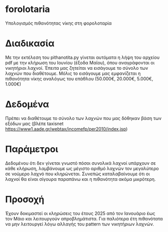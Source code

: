# forolotaria
Υπολογισμός πιθανότητας νίκης στη φορολοταρία

# Διαδικασία
Με την εκτέλεση του pithanotita.py γίνεται αυτόματα η λήψη του αρχείου pdf με την
κλήρωση του Ιουνίου (έξοδα Μαϊου), όπου αναγράφονται οι νικητήριοι λαχνοί.
Έπειτα μας ζητείται να εισάγουμε το σύνολο των λαχνών που διαθέτουμε. Μόλις το
εισάγουμε μας εμφανίζεται η πιθανότητα νίκης αναλόγως του επάθλου (50.000€, 20.000€,
5.000€, 1.000€)

# Δεδομένα
Πρέπει να διαθέτουμε το σύνολο των λαχνών που μας δόθηκαν βάση των εξόδων μας
(βλέπε taxisnet https://www1.aade.gr/webtax/incomefp/per2010/index.jsp)

# Παράμετροι
Δεδομένου ότι δεν γίνεται γνωστό πόσοι συνολικά λαχνοί υπάρχουν σε κάθε κλήρωση,
λαμβάνουμε ως μέγιστο αριθμό λαχνών τον μεγαλύτερο σε νούμερο λαχνό που κληρώνεται.
Συνεπώς καταλαβαίνουμε ότι οι λαχνοί θα είναι σίγουρα παραπάνω και η πιθανότητα ακόμα
μικρότερη.

# Προσοχή
Έχουν δοκιμαστεί οι κληρώσεις του έτους 2025 από τον Ιανουάριο έως τον Μάιο και 
λειτουργούν απροβλημάτιστα. Για παλιότερα έτη πιθανότατα να μην λειτουργεί λόγω
αλλαγής του pattern των νικητήριων λαχνών.
